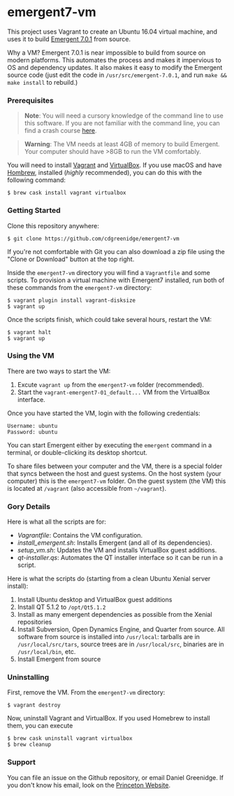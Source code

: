 # emergent7-vm

This project uses Vagrant to create an Ubuntu 16.04 virtual machine,
and uses it to build [Emergent
7.0.1](https://grey.colorado.edu/emergent/index.php/Main_Page) from source.

Why a VM? Emergent 7.0.1 is near impossible to build from source on
modern platforms.  This automates the process and makes it impervious
to OS and dependency updates. It also makes it easy to modify the
Emergent source code (just edit the code in `/usr/src/emergent-7.0.1`,
and run `make && make install` to rebuild.)

### Prerequisites

> **Note**: You will need a cursory knowledge of the command line to use this
> software. If you are not familiar with the command line, you can find a
> crash course [here](https://learnpythonthehardway.org/book/appendixa.html).

> **Warning**: The VM needs at least 4GB of memory to build Emergent. Your
> computer should have >8GB to run the VM comfortably.

You will need to install [Vagrant](https://www.vagrantup.com) and
[VirtualBox](https://www.virtualbox.org). If you use macOS and have
[Hombrew](https://brew.sh), installed (*highly* recommended), you can
do this with the following command:

```shell
$ brew cask install vagrant virtualbox
```

### Getting Started

Clone this repository anywhere:

```shell
$ git clone https://github.com/cdgreenidge/emergent7-vm
```

If you're not comfortable with Git you can also download a zip file using the
"Clone or Download" button at the top right.

Inside the `emergent7-vm` directory you will find a `Vagrantfile` and
some scripts. To provision a virtual machine with Emergent7 installed,
run both of these commands from the `emergent7-vm` directory:

```
$ vagrant plugin install vagrant-disksize
$ vagrant up
```

Once the scripts finish, which could take several hours, restart the
VM:

```
$ vagrant halt
$ vagrant up
```

### Using the VM

There are two ways to start the VM:

1. Excute `vagrant up` from the `emergent7-vm` folder (recommended).
2. Start the `vagrant-emergent7-01_default...` VM from the VirtualBox interface.

Once you have started the VM, login with the following credentials:

```
Username: ubuntu
Password: ubuntu
```

You can start Emergent either by executing the `emergent` command in a terminal,
or double-clicking its desktop shortcut.

To share files between your computer and the VM, there is a special folder that
syncs between the host and guest systems. On the host system (your computer)
this is the `emergent7-vm` folder. On the guest system (the VM) this is located
at `/vagrant` (also accessible from `~/vagrant`).

### Gory Details
Here is what all the scripts are for:

- *Vagrantfile*: Contains the VM configuration.
- *install_emergent.sh*: Installs Emergent (and all of its dependencies).
- *setup_vm.sh*: Updates the VM and installs VirtualBox guest additions.
- *qt-installer.qs*: Automates the QT installer interface so it can be run
  in a script.

Here is what the scripts do (starting from a clean Ubuntu Xenial
server install):

1. Install Ubuntu desktop and VirtualBox guest additions
2. Install QT 5.1.2 to `/opt/Qt5.1.2`
3. Install as many emergent dependencies as possible from the Xenial
  repositories
4. Install Subversion, Open Dynamics Engine, and Quarter from source. All
  software from source is installed into `/usr/local`: tarballs are in
  `/usr/local/src/tars`, source trees are in `/usr/local/src`, binaries are in
  `/usr/local/bin`, etc.
5. Install Emergent from source

### Uninstalling
First, remove the VM. From the `emergent7-vm` directory:

```shell
$ vagrant destroy
```

Now, uninstall Vagrant and VirtualBox. If you used Homebrew to install them, you
can execute

```
$ brew cask uninstall vagrant virtualbox
$ brew cleanup
```

### Support
You can file an issue on the Github repository, or email Daniel Greenidge.
If you don't know his email, look on the
[Princeton Website](https://www.princeton.edu/search/people-advanced).
